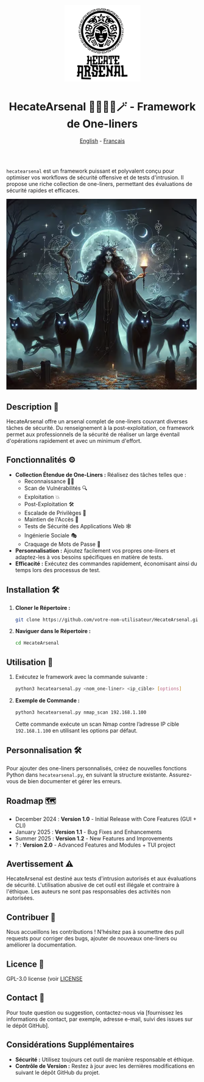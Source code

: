 <h1 align="center">
  <img src="img/logo.png" alt="HecateArsenal" width="200px">
  <br>
</h1>

<h1 align="center">
    HecateArsenal 🧙🏻‍♀️🔮🪄 - Framework de One-liners
</h1>
    <p align="center">
  <a href="https://github.com/Orangiuss/HecateArsenal/blob/main/README.md">English</a> 
    -
  <a href="https://github.com/Orangiuss/HecateArsenal/blob/main/README_FR.md">Français</a>
    <!-- -
  <a href="https://github.com/Orangiuss/HecateArsenal/blob/main/README_CN.md">中文</a>
    -
  <a href="https://github.com/Orangiuss/HecateArsenal/blob/main/README_JP.md">日本語</a> -->
    </p>
<br>
<br>

`hecatearsenal` est un framework puissant et polyvalent conçu pour optimiser vos workflows de sécurité offensive et de tests d'intrusion. Il propose une riche collection de one-liners, permettant des évaluations de sécurité rapides et efficaces.

![HecateArsenalDemo](img/HecateArsenal.png)

## Description 📝

HecateArsenal offre un arsenal complet de one-liners couvrant diverses tâches de sécurité. Du renseignement à la post-exploitation, ce framework permet aux professionnels de la sécurité de réaliser un large éventail d'opérations rapidement et avec un minimum d'effort.

## Fonctionnalités ⚙️

- **Collection Étendue de One-Liners :** Réalisez des tâches telles que :
  - Reconnaissance 🕵️‍♀️
  - Scan de Vulnérabilités 🔍
  - Exploitation 💥
  - Post-Exploitation 🛠️
  - Escalade de Privilèges 👑
  - Maintien de l'Accès 🔐
  - Tests de Sécurité des Applications Web 🕸️
  <!-- - Évaluations de la Sécurité des Réseaux Sans Fil 📡 -->
  - Ingénierie Sociale 🎭
  - Craquage de Mots de Passe 🔑
- **Personnalisation :** Ajoutez facilement vos propres one-liners et adaptez-les à vos besoins spécifiques en matière de tests.
- **Efficacité :** Exécutez des commandes rapidement, économisant ainsi du temps lors des processus de test.

## Installation 🛠️

1. **Cloner le Répertoire :**

    ```bash
    git clone https://github.com/votre-nom-utilisateur/HecateArsenal.git
    ```

2. **Naviguer dans le Répertoire :**

    ```bash
    cd HecateArsenal
    ```

## Utilisation 🚀

1. Exécutez le framework avec la commande suivante :

    ```bash
    python3 hecatearsenal.py <nom_one-liner> <ip_cible> [options]
    ```

2. **Exemple de Commande :**

    ```bash
    python3 hecatearsenal.py nmap_scan 192.168.1.100
    ```

    Cette commande exécute un scan Nmap contre l’adresse IP cible `192.168.1.100` en utilisant les options par défaut.

## Personnalisation 🛠️

Pour ajouter des one-liners personnalisés, créez de nouvelles fonctions Python dans `hecatearsenal.py`, en suivant la structure existante. Assurez-vous de bien documenter et gérer les erreurs.

## Roadmap 🗺

- December 2024️ : **Version 1.0** - Initial Release with Core Features (GUI + CLI)
- January 2025️ : **Version 1.1** - Bug Fixes and Enhancements
- Summer 2025️ : **Version 1.2** - New Features and Improvements
- ? : **Version 2.0** - Advanced Features and Modules + TUI project

## Avertissement ⚠️

HecateArsenal est destiné aux tests d'intrusion autorisés et aux évaluations de sécurité. L'utilisation abusive de cet outil est illégale et contraire à l'éthique. Les auteurs ne sont pas responsables des activités non autorisées.

## Contribuer 🤝

Nous accueillons les contributions ! N’hésitez pas à soumettre des pull requests pour corriger des bugs, ajouter de nouveaux one-liners ou améliorer la documentation.

## Licence 📜

GPL-3.0 license (voir [LICENSE](https://github.com/Orangiuss/HecateArsenal/tree/main?tab=GPL-3.0-1-ov-file)

## Contact 📧

Pour toute question ou suggestion, contactez-nous via [fournissez les informations de contact, par exemple, adresse e-mail, suivi des issues sur le dépôt GitHub].

## Considérations Supplémentaires

- **Sécurité :** Utilisez toujours cet outil de manière responsable et éthique.
- **Contrôle de Version :** Restez à jour avec les dernières modifications en suivant le dépôt GitHub du projet.
